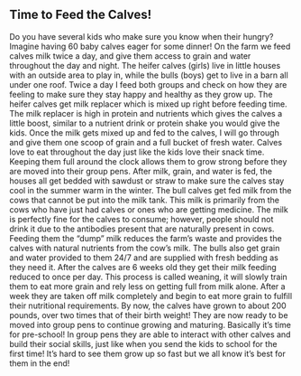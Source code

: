 ## Time to Feed the Calves!

Do you have several kids who make sure you know when their hungry? Imagine having 60 baby calves eager for some dinner!  On the farm we feed calves milk twice a day, and give them access to grain and water throughout the day and night.  The heifer calves (girls) live in little houses with an outside area to play in, while the bulls (boys) get to live in a barn all under one roof.  Twice a day I feed both groups and check on how they are feeling to make sure they stay happy and healthy as they grow up.  The heifer calves get milk replacer which is mixed up right before feeding time.  The milk replacer is high in protein and nutrients which gives the calves a little boost, similar to a nutrient drink or protein shake you would give the kids. 
Once the milk gets mixed up and fed to the calves, I will go through and give them one scoop of grain and a full bucket of fresh water.  Calves love to eat throughout the day just like the kids love their snack time.  Keeping them full around the clock allows them to grow strong before they are moved into their group pens.  After milk, grain, and water is fed, the houses all get bedded with sawdust or straw to make sure the calves stay cool in the summer warm in the winter.
The bull calves get fed milk from the cows that cannot be put into the milk tank.  This milk is primarily from the cows who have just had calves or ones who are getting medicine.  The milk is perfectly fine for the calves to consume; however, people should not drink it due to the antibodies present that are naturally present in cows.  Feeding them the “dump” milk reduces the farm’s waste and provides the calves with natural nutrients from the cow’s milk.  The bulls also get grain and water provided to them 24/7 and are supplied with fresh bedding as they need it. 
After the calves are 6 weeks old they get their milk feeding reduced to once per day.  This process is called weaning, it will slowly train them to eat more grain and rely less on getting full from milk alone.  After a week they are taken off milk completely and begin to eat more grain to fulfill their nutritional requirements.  By now, the calves have grown to about 200 pounds, over two times that of their birth weight! They are now ready to be moved into group pens to continue growing and maturing.  Basically it’s time for pre-school!  In group pens they are able to interact with other calves and build their social skills, just like when you send the kids to school for the first time!  It’s hard to see them grow up so fast but we all know it’s best for them in the end!  
